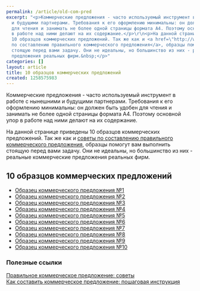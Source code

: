 ```yaml
---
permalink: /article/old-com-pred
excerpt: "<p>Коммерческие предложения - часто используемый инструмент в работе с нынешними
  и будущими партнерами. Требования к его оформлению минимальны: он должен быть удобен
  для чтения и занимать не более одной страницы формата А4. Поэтому основной упор
  в работе над ними делают на их содержание.</p>\r\n<p>На данной странице приведены
  10 образцов коммерческих предложений. Так же как и <a href=\"http://www.business101.ru/article/pravilnoe-kommercheskoe-predlozhenie-sovety\">советы
  по составлению правильного коммерческого предложения</a>, образцы помогут вам выполнить
  стоящую перед вами задачу. Они не идеальны, но большинство из них - реальные коммерческие
  предложения реальных фирм.&nbsp;</p>"
categories: []
layout: article
title: 10 образцов коммерческих предложений
created: 1258575983
---
```

<p>Коммерческие предложения - часто используемый инструмент в работе с нынешними и будущими партнерами. Требования к его оформлению минимальны: он должен быть удобен для чтения и занимать не более одной страницы формата А4. Поэтому основной упор в работе над ними делают на их содержание.</p>
<p>На данной странице приведены 10 образцов коммерческих предложений. Так же как и <a href="http://www.business101.ru/article/pravilnoe-kommercheskoe-predlozhenie-sovety">советы по составлению правильного коммерческого предложения</a>, образцы помогут вам выполнить стоящую перед вами задачу. Они не идеальны, но большинство из них - реальные коммерческие предложения реальных фирм.&nbsp;</p>
<h2>10 образцов коммерческих предложений</h2>
<ul>
	<li><a href="http://www.business101.ru/obrazec-kommercheskogo-predlozhenija-1">Образец коммерческого предложения №1</a> </li>
	<li><a href="http://www.business101.ru/obrazec-kommercheskogo-predlozhenija-2">Образец коммерческого предложения №2</a></li>
	<li><a href="http://www.business101.ru/obrazec-kommercheskogo-predlozhenija-3">Образец коммерческого предложения №3</a></li>
	<li><a href="http://www.business101.ru/obrazec-kommercheskogo-predlozhenija-4">Образец коммерческого предложения №4</a></li>
	<li><a href="http://www.business101.ru/obrazec-kommercheskogo-predlozhenija-5">Образец коммерческого предложения №5</a></li>
	<li><a href="http://www.business101.ru/obrazec-kommercheskogo-predlozhenija-6">Образец коммерческого предложения №6</a></li>
	<li><a href="http://www.business101.ru/obrazec-kommercheskogo-predlozhenija-7">Образец коммерческого предложения №7</a></li>
	<li><a href="http://www.business101.ru/obrazec-kommercheskogo-predlozhenija-8">Образец коммерческого предложения №8</a></li>
	<li><a href="http://www.business101.ru/obrazec-kommercheskogo-predlozhenija-9">Образец коммерческого предложения №9</a></li>
	<li><a href="http://www.business101.ru/obrazec-kommercheskogo-predlozhenija-10">Образец коммерческого предложения №10</a></li>
</ul>
<h3>Полезные ссылки</h3>
<p><a href="http://www.business101.ru/article/pravilnoe-kommercheskoe-predlozhenie-sovety">Правильное коммерческое предложение: советы</a></br>
<a href="http://www.business101.ru/article/kak-sostavit-kommercheskoe-predlozhenie-po">Как составить коммерческое предложение: пошаговая инструкция</a>

